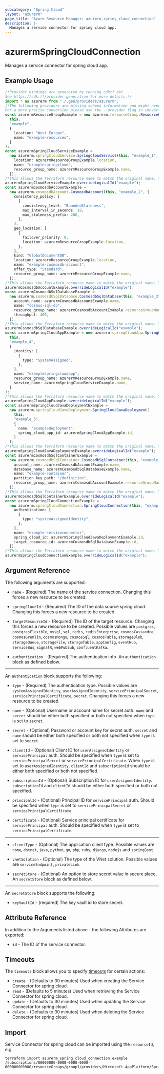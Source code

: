 ```yaml
---
subcategory: "Spring Cloud"
layout: "azurerm"
page_title: "Azure Resource Manager: azurerm_spring_cloud_connection"
description: |-
  Manages a service connector for spring cloud app.
---
```


# azurermSpringCloudConnection

Manages a service connector for spring cloud app.

## Example Usage

```typescript
/*Provider bindings are generated by running cdktf get.
See https://cdk.tf/provider-generation for more details.*/
import * as azurerm from "./.gen/providers/azurerm";
/*The following providers are missing schema information and might need manual adjustments to synthesize correctly: azurerm.
For a more precise conversion please use the --provider flag in convert.*/
const azurermResourceGroupExample = new azurerm.resourceGroup.ResourceGroup(
  this,
  "example",
  {
    location: "West Europe",
    name: "example-resources",
  }
);
const azurermSpringCloudServiceExample =
  new azurerm.springCloudService.SpringCloudService(this, "example_1", {
    location: azurermResourceGroupExample.location,
    name: "examplespringcloud",
    resource_group_name: azurermResourceGroupExample.name,
  });
/*This allows the Terraform resource name to match the original name. You can remove the call if you don't need them to match.*/
azurermSpringCloudServiceExample.overrideLogicalId("example");
const azurermCosmosdbAccountExample =
  new azurerm.cosmosdbAccount.CosmosdbAccount(this, "example_2", {
    consistency_policy: [
      {
        consistency_level: "BoundedStaleness",
        max_interval_in_seconds: 10,
        max_staleness_prefix: 200,
      },
    ],
    geo_location: [
      {
        failover_priority: 0,
        location: azurermResourceGroupExample.location,
      },
    ],
    kind: "GlobalDocumentDB",
    location: azurermResourceGroupExample.location,
    name: "example-cosmosdb-account",
    offer_type: "Standard",
    resource_group_name: azurermResourceGroupExample.name,
  });
/*This allows the Terraform resource name to match the original name. You can remove the call if you don't need them to match.*/
azurermCosmosdbAccountExample.overrideLogicalId("example");
const azurermCosmosdbSqlDatabaseExample =
  new azurerm.cosmosdbSqlDatabase.CosmosdbSqlDatabase(this, "example_3", {
    account_name: azurermCosmosdbAccountExample.name,
    name: "cosmos-sql-db",
    resource_group_name: azurermCosmosdbAccountExample.resourceGroupName,
    throughput: 400,
  });
/*This allows the Terraform resource name to match the original name. You can remove the call if you don't need them to match.*/
azurermCosmosdbSqlDatabaseExample.overrideLogicalId("example");
const azurermSpringCloudAppExample = new azurerm.springCloudApp.SpringCloudApp(
  this,
  "example_4",
  {
    identity: [
      {
        type: "SystemAssigned",
      },
    ],
    name: "examplespringcloudapp",
    resource_group_name: azurermResourceGroupExample.name,
    service_name: azurermSpringCloudServiceExample.name,
  }
);
/*This allows the Terraform resource name to match the original name. You can remove the call if you don't need them to match.*/
azurermSpringCloudAppExample.overrideLogicalId("example");
const azurermSpringCloudJavaDeploymentExample =
  new azurerm.springCloudJavaDeployment.SpringCloudJavaDeployment(
    this,
    "example_5",
    {
      name: "exampledeployment",
      spring_cloud_app_id: azurermSpringCloudAppExample.id,
    }
  );
/*This allows the Terraform resource name to match the original name. You can remove the call if you don't need them to match.*/
azurermSpringCloudJavaDeploymentExample.overrideLogicalId("example");
const azurermCosmosdbSqlContainerExample =
  new azurerm.cosmosdbSqlContainer.CosmosdbSqlContainer(this, "example_6", {
    account_name: azurermCosmosdbAccountExample.name,
    database_name: azurermCosmosdbSqlDatabaseExample.name,
    name: "example-container",
    partition_key_path: "/definition",
    resource_group_name: azurermCosmosdbAccountExample.resourceGroupName,
  });
/*This allows the Terraform resource name to match the original name. You can remove the call if you don't need them to match.*/
azurermCosmosdbSqlContainerExample.overrideLogicalId("example");
const azurermSpringCloudConnectionExample =
  new azurerm.springCloudConnection.SpringCloudConnection(this, "example_7", {
    authentication: [
      {
        type: "systemAssignedIdentity",
      },
    ],
    name: "example-serviceconnector",
    spring_cloud_id: azurermSpringCloudJavaDeploymentExample.id,
    target_resource_id: azurermCosmosdbSqlDatabaseExample.id,
  });
/*This allows the Terraform resource name to match the original name. You can remove the call if you don't need them to match.*/
azurermSpringCloudConnectionExample.overrideLogicalId("example");

```

## Argument Reference

The following arguments are supported:

*   `name` - (Required) The name of the service connection. Changing this forces a new resource to be created.

*   `springCloudId` - (Required) The ID of the data source spring cloud. Changing this forces a new resource to be created.

*   `targetResourceId` - (Required) The ID of the target resource. Changing this forces a new resource to be created. Possible values are `postgres`, `postgresFlexible`, `mysql`, `sql`, `redis`, `redisEnterprise`, `cosmosCassandra`, `cosmosGremlin`, `cosmosMongo`, `cosmosSql`, `cosmosTable`, `storageBlob`, `storageQueue`, `storageFile`, `storageTable`, `appConfig`, `eventHub`, `serviceBus`, `signalR`, `webPubSub`, `confluentKafka`.

*   `authentication` - (Required) The authentication info. An `authentication` block as defined below.

***

An `authentication` block supports the following:

*   `type` - (Required) The authentication type. Possible values are `systemAssignedIdentity`, `userAssignedIdentity`, `servicePrincipalSecret`, `servicePrincipalCertificate`, `secret`. Changing this forces a new resource to be created.

*   `name` - (Optional) Username or account name for secret auth. `name` and `secret` should be either both specified or both not specified when `type` is set to `secret`.

*   `secret` - (Optional) Password or account key for secret auth. `secret` and `name` should be either both specified or both not specified when `type` is set to `secret`.

*   `clientId` - (Optional) Client ID for `userAssignedIdentity` or `servicePrincipal` auth. Should be specified when `type` is set to `servicePrincipalSecret` or `servicePrincipalCertificate`. When `type` is set to `userAssignedIdentity`, `clientId` and `subscriptionId` should be either both specified or both not specified.

*   `subscriptionId` - (Optional) Subscription ID for `userAssignedIdentity`. `subscriptionId` and `clientId` should be either both specified or both not specified.

*   `principalId` - (Optional) Principal ID for `servicePrincipal` auth. Should be specified when `type` is set to `servicePrincipalSecret` or `servicePrincipalCertificate`.

*   `certificate` - (Optional) Service principal certificate for `servicePrincipal` auth. Should be specified when `type` is set to `servicePrincipalCertificate`.

***

*   `clientType` - (Optional) The application client type. Possible values are `none`, `dotnet`, `java`, `python`, `go`, `php`, `ruby`, `django`, `nodejs` and `springBoot`.

*   `vnetSolution` - (Optional) The type of the VNet solution. Possible values are `serviceEndpoint`, `privateLink`.

*   `secretStore` - (Optional) An option to store secret value in secure place. An `secretStore` block as defined below.

***

An `secretStore` block supports the following:

* `keyVaultId` - (required) The key vault id to store secret.

## Attribute Reference

In addition to the Arguments listed above - the following Attributes are exported:

* `id` - The ID of the service connector.

## Timeouts

The `timeouts` block allows you to specify [timeouts](https://www.terraform.io/docs/configuration/resources.html#timeouts) for certain actions:

* `create` - (Defaults to 30 minutes) Used when creating the Service Connector for spring cloud.
* `read` - (Defaults to 5 minutes) Used when retrieving the Service Connector for spring cloud.
* `update` - (Defaults to 30 minutes) Used when updating the Service Connector for spring cloud.
* `delete` - (Defaults to 30 minutes) Used when deleting the Service Connector for spring cloud.

## Import

Service Connector for spring cloud can be imported using the `resourceId`, e.g.

```console
terraform import azurerm_spring_cloud_connection.example /subscriptions/00000000-0000-0000-0000-000000000000/resourceGroups/group1/providers/Microsoft.AppPlatform/Spring/springcloud/apps/springcloudapp/deployments/deployment/providers/Microsoft.ServiceLinker/linkers/serviceconnector1
```
